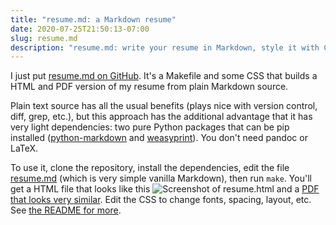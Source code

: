 ```yaml
---
title: "resume.md: a Markdown resume"
date: 2020-07-25T21:50:13-07:00
slug: resume.md
description: "resume.md: write your resume in Markdown, style it with CSS, output to HTML and PDF."
---
```


I just put [resume.md on GitHub](https://github.com/williamsmj/resume.md). It's
a Makefile and some CSS that builds a HTML and PDF version of my resume from
plain Markdown source. 

Plain text source has all the usual benefits (plays nice with version control,
diff, grep, etc.), but this approach has the additional advantage that it has
very light dependencies: two pure Python packages that can be pip installed
([python-markdown](https://python-markdown.github.io/) and
[weasyprint](https://weasyprint.org/)). You don't need pandoc or LaTeX.

To use it, clone the repository, install the dependencies, edit the
file
[resume.md](https://raw.githubusercontent.com/williamsmj/resume.md/main/resume.md)
(which is very simple vanilla Markdown), then run `make`. You'll get
a HTML file that looks like this ![Screenshot of
resume.html](https://raw.githubusercontent.com/williamsmj/resume.md/main/resume.png)
and a [PDF that looks very
similar](https://raw.githubusercontent.com/williamsmj/resume.md/main/resume.pdf).
Edit the CSS to change fonts, spacing, layout, etc. See [the README for
more](https://github.com/williamsmj/resume.md).
